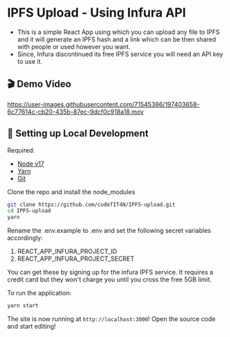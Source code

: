# IPFS Upload - Using Infura API

- This is a simple React App using which you can upload any file to IPFS and it will generate an IPFS hash and a link which can be then shared with people or used however you want.
- Since, Infura discontinued its free IPFS service you will need an API key to use it.
## 🎬 Demo Video 


https://user-images.githubusercontent.com/71545386/197403658-6c77614c-cb20-435b-87ec-9dcf0c918a18.mov


##  🔧 Setting up Local Development

Required: 
- [Node v17](https://nodejs.org/download/release/latest-v17.x/)  
- [Yarn](https://classic.yarnpkg.com/en/docs/install/) 
- [Git](https://git-scm.com/downloads)

Clone the repo and install the node_modules
```bash
git clone https://github.com/codeTIT4N/IPFS-upload.git
cd IPFS-upload
yarn
```
Rename the .env.example to .env and set the following secret variables accordingly:
1. REACT_APP_INFURA_PROJECT_ID
2. REACT_APP_INFURA_PROJECT_SECRET

You can get these by signing up for the infura IPFS service. It requires a credit card but they won't charge you until you cross the free 5GB limit.

To run the application:
```bash
yarn start
```
The site is now running at `http://localhost:3000`!
Open the source code and start editing!
